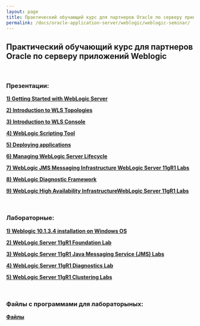 ```yaml
---
layout: page
title: Практический обучающий курс для партнеров Oracle по серверу приложений Weblogic
permalink: /docs/oracle-application-server/weblogic/weblogic-seminar/
---
```



## Практический обучающий курс для партнеров Oracle по серверу приложений Weblogic


<br/>


### Презентации:

<strong>
<a href="http://img.oradba.net/files/docs/02-oracle-application-server/weblogic/03-seminar/Presentations/01_WLS11G_getting_started.pdf">1) Getting Started with WebLogic Server</a></strong><br/>

<strong><a href="http://img.oradba.net/files/docs/02-oracle-application-server/weblogic/03-seminar/Presentations/02-wls_topologies_intro.pdf">2) Introduction to WLS Topologies</a></strong><br/>

<strong><a href="http://img.oradba.net/files/docs/02-oracle-application-server/weblogic/03-seminar/Presentations/03-wls_console_intro.pdf">3) Introduction to WLS Console</a></strong><br/>

<strong><a href="http://img.oradba.net/files/docs/02-oracle-application-server/weblogic/03-seminar/Presentations/04-wlst_intro.pdf">4) WebLogic Scripting Tool</a></strong><br/>

<strong><a href="http://img.oradba.net/files/docs/02-oracle-application-server/weblogic/03-seminar/Presentations/05-deploying_apps.pdf">5) Deploying applications</a></strong><br/>

<strong><a href="http://img.oradba.net/files/docs/02-oracle-application-server/weblogic/03-seminar/Presentations/06-wls_managing_lifecycle.pdf">6) Managing WebLogic Server Lifecycle</a></strong><br/>

<strong><a href="http://img.oradba.net/files/docs/02-oracle-application-server/weblogic/03-seminar/Presentations/07-WLS11gR1 Labs - Messaging.pdf">7) WebLogic JMS Messaging Infrastructure WebLogic Server 11gR1 Labs</a></strong><br/>

<strong><a href="http://img.oradba.net/files/docs/02-oracle-application-server/weblogic/03-seminar/Presentations/08-WLDF Logging Diagnostics.pdf">8) WebLogic Diagnostic Framework</a></strong><br/>

<strong><a href="http://img.oradba.net/files/docs/02-oracle-application-server/weblogic/03-seminar/Presentations/09-WLS11gR1 Labs - High Availability.pdf">9) WebLogic High Availability InfrastructureWebLogic Server 11gR1 Labs</a></strong><br/>


<br/>
<h3>Лабораторные:</h3>

<strong><a href="http://img.oradba.net/files/docs/02-oracle-application-server/weblogic/03-seminar/Lab_Guides/WLS11gR1_Installation_win.pdf">1) Weblogic 10.1.3.4 installation on Windows OS</a></strong><br/>

<strong><a href="http://img.oradba.net/files/docs/02-oracle-application-server/weblogic/03-seminar/Lab_Guides/WLS_11gR1 Foundation Lab.pdf">2) WebLogic Server 11gR1 Foundation Lab</a></strong><br/>

<strong><a href="http://img.oradba.net/files/docs/02-oracle-application-server/weblogic/03-seminar/Lab_Guides/WLS_11gR1 JMS Lab.pdf">3) WebLogic Server 11gR1 Java Messaging Service (JMS) Labs</a></strong><br/>

<strong><a href="http://img.oradba.net/files/docs/02-oracle-application-server/weblogic/03-seminar/Lab_Guides/WLS_11gR1 Diagnostics Lab.pdf">4) WebLogic Server 11gR1 Diagnostics Lab</a></strong><br/>

<strong><a href="http://img.oradba.net/files/docs/02-oracle-application-server/weblogic/03-seminar/Lab_Guides/WLS_11gR1 Cluster Lab.pdf">5) WebLogic Server 11gR1 Clustering Labs</a></strong><br/>


<br/>
<h3>Файлы с программами для лабораторыных:</h3>

<strong><a href="http://img.oradba.net/files/docs/02-oracle-application-server/weblogic/03-seminar/Labs/Labs.tar.gz">Файлы</a></strong><br/>
